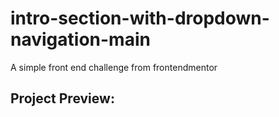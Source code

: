 # intro-section-with-dropdown-navigation-main
A simple front end challenge from frontendmentor

## Project Preview:

